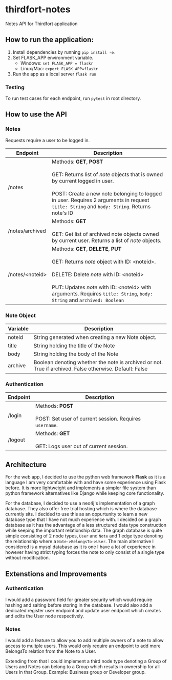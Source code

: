 

# thirdfort-notes
Notes API for Thirdfort application

## How to run the application:
1. Install dependencies by running `pip install -e.`
2. Set FLASK_APP environment variable.
	* Windows:
		`set FLASK_APP = flaskr`
	*  Linux/Mac:
		`export FLASK_APP=flaskr`
3. Run the app as a local server
	`flask run`

### Testing
To run test cases for each endpoint, run `pytest` in root directory. 

## How to use the API
### Notes 
Requests require a user to be logged in. 

| Endpoint | Description |
|--|--|
| /notes | Methods: **GET**, **POST** <br><br> GET: Returns list of *note* objects that is owned by current logged in user.<br><br> POST: Create a new note belonging to logged in user. Requires 2 arguments in request `title: String` and `body: String`. Returns note's ID|
|/notes/archived| Methods: **GET** <br><br> GET: Get list of archived note objects owned by current user. Returns a list of *note* objects.|
|/notes/\<noteid>|Methods: **GET**, **DELETE**, **PUT** <br><br> GET:  Returns *note* object with ID: \<noteid>. <br><br> DELETE: Delete *note* with ID: \<noteid> <br><br> PUT: Updates *note* with ID: \<noteid> with arguments. Requires `title: String`, `body: String` and `archived: Boolean`|

### Note Object
|Variable| Description|
|---|--|
|noteid| String generated when creating a new Note object. |
|title|String holding the title of the Note|
|body|String holding the body of the Note|
|archive| Boolean denoting whether the note is archived or not. True if archived. False otherwise. Default: False|

### Authentication
|Endpoint| Description|
|--|--|
|/login|Methods: **POST** <br><br> POST: Set user of current session. Requires `username`.|
|/logout| Methods: **GET** <br><br> GET: Logs user out of current session.|

## Architecture
For the web app, I decided to use the python web framework **Flask** as it is a language I am very comfortable with and have some experience using Flask before. It is more lightweight and implements a simpler file system than python framework alternatives like Django while keeping core functionality.

For the database, I decided to use a neo4j's implementation of a graph database. They also offer free trial hosting which is where the database currently sits. I decided to use this as an oppurtunity to learn a new database type that I have not much experience with. I decided on a graph database as it has the advantage of a less structured data type construction while keeping the important relationship data. The graph database is quite simple consisting of 2 node types, `User` and `Note` and 1 edge type denoting the relationship  where a `Note->BelongsTo->User`. The main alternative I considered is a mysql database as it is one I have a lot of experience in however having strict typing forces the note to only consist of a single type without modification.

## Extenstions and Improvements
### Authentication
I would add a password field for greater security which would require hashing and salting before storing in the database. I would also add a dedicated register user endpoint and update user endpoint which creates and edits the User node respectively.

### Notes
I would add a feature to allow you to add multiple owners of a note to allow access to multple users. This would only require an endpoint to add more BelongsTo relation from the Note to a User.

Extending from that I could implement a third node type denoting a Group of Users and Notes can belong to a Group which results in ownership for all Users in that Group. Example: Business group or Developer group.